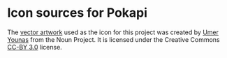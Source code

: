 Icon sources for Pokapi
======================

The [vector artwork](https://thenounproject.com/search/?q=connection&i=4077006) used as the icon for this project was created by [Umer Younas](https://thenounproject.com/umer14/) from the Noun Project.  It is licensed under the Creative Commons [CC-BY 3.0](https://creativecommons.org/licenses/by/3.0/) license.
